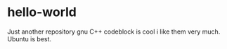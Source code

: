 # hello-world
Just another repository
 gnu C++
 codeblock is cool
 i like them very much.
 Ubuntu is best.
 
